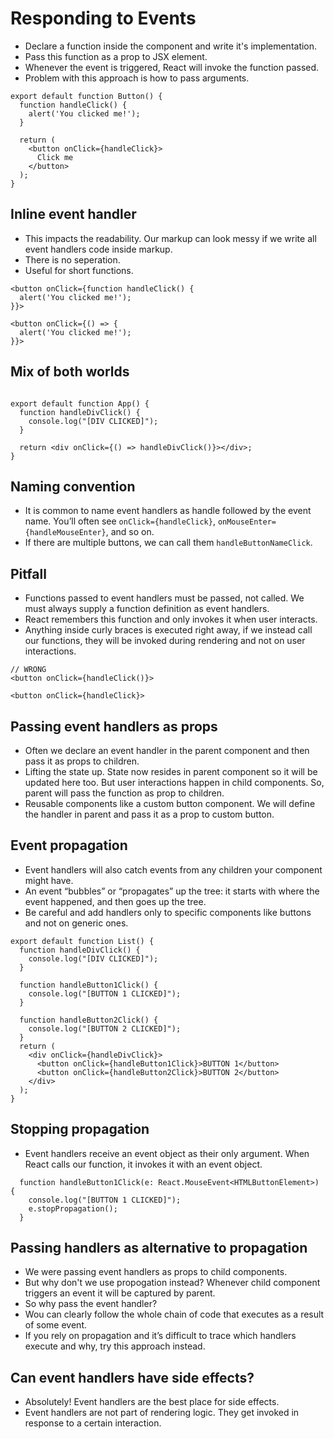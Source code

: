 # Responding to Events

- Declare a function inside the component and write it's implementation.
- Pass this function as a prop to JSX element.
- Whenever the event is triggered, React will invoke the function passed.
- Problem with this approach is how to pass arguments.

```tsx
export default function Button() {
  function handleClick() {
    alert('You clicked me!');
  }

  return (
    <button onClick={handleClick}>
      Click me
    </button>
  );
}

```

## Inline event handler

- This impacts the readability. Our markup can look messy if we write all event handlers code inside markup.
- There is no seperation.
- Useful for short functions.

```tsx
<button onClick={function handleClick() {
  alert('You clicked me!');
}}>

<button onClick={() => {
  alert('You clicked me!');
}}>
```

## Mix of both worlds

```tsx

export default function App() {
  function handleDivClick() {
    console.log("[DIV CLICKED]");
  }

  return <div onClick={() => handleDivClick()}></div>;
}
```

## Naming convention

- It is common to name event handlers as handle followed by the event name. You’ll often see `onClick={handleClick}`, `onMouseEnter={handleMouseEnter}`, and so on.
- If there are multiple buttons, we can call them `handleButtonNameClick`.


## Pitfall

- Functions passed to event handlers must be passed, not called. We must always supply a function definition as event handlers.
- React remembers this function and only invokes it when user interacts.
- Anything inside curly braces is executed right away, if we instead call our functions, they will be invoked during rendering and not on user interactions.

```tsx
// WRONG
<button onClick={handleClick()}>

<button onClick={handleClick}>	
```


## Passing event handlers as props 

- Often we declare an event handler in the parent component and then pass it as props to children.
- Lifting the state up. State now resides in parent component so it will be updated here too. But user interactions happen in child components. So, parent will pass the function as prop to children.
- Reusable components like a custom button component. We will define the handler in parent and pass it as a prop to custom button. 

## Event propagation 

- Event handlers will also catch events from any children your component might have.
- An event “bubbles” or “propagates” up the tree: it starts with where the event happened, and then goes up the tree.
- Be careful and add handlers only to specific components like buttons and not on generic ones.

```tsx
export default function List() {
  function handleDivClick() {
    console.log("[DIV CLICKED]");
  }

  function handleButton1Click() {
    console.log("[BUTTON 1 CLICKED]");
  }

  function handleButton2Click() {
    console.log("[BUTTON 2 CLICKED]");
  }
  return (
    <div onClick={handleDivClick}>
      <button onClick={handleButton1Click}>BUTTON 1</button>
      <button onClick={handleButton2Click}>BUTTON 2</button>
    </div>
  );
}

```

## Stopping propagation 

- Event handlers receive an event object as their only argument. When React calls our function, it invokes it with an event object.

```tsx
  function handleButton1Click(e: React.MouseEvent<HTMLButtonElement>) {
    console.log("[BUTTON 1 CLICKED]");
    e.stopPropagation();
  }
```

## Passing handlers as alternative to propagation 

- We were passing event handlers as props to child components.
- But why don't we use propogation instead? Whenever child component triggers an event it will be captured by parent.
- So why pass the event handler?
- Wou can clearly follow the whole chain of code that executes as a result of some event.
- If you rely on propagation and it’s difficult to trace which handlers execute and why, try this approach instead.


## Can event handlers have side effects? 

- Absolutely! Event handlers are the best place for side effects.
- Event handlers are not part of rendering logic. They get invoked in response to a certain interaction.
